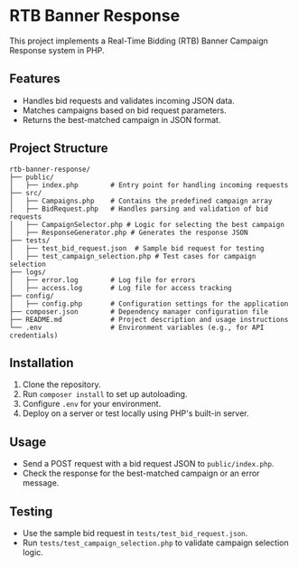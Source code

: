# RTB Banner Response

This project implements a Real-Time Bidding (RTB) Banner Campaign Response system in PHP.

## Features
- Handles bid requests and validates incoming JSON data.
- Matches campaigns based on bid request parameters.
- Returns the best-matched campaign in JSON format.

## Project Structure
```
rtb-banner-response/
├── public/
│   ├── index.php        # Entry point for handling incoming requests
├── src/
│   ├── Campaigns.php    # Contains the predefined campaign array
│   ├── BidRequest.php   # Handles parsing and validation of bid requests
│   ├── CampaignSelector.php # Logic for selecting the best campaign
│   ├── ResponseGenerator.php # Generates the response JSON
├── tests/
│   ├── test_bid_request.json  # Sample bid request for testing
│   ├── test_campaign_selection.php # Test cases for campaign selection
├── logs/
│   ├── error.log        # Log file for errors
│   ├── access.log       # Log file for access tracking
├── config/
│   ├── config.php       # Configuration settings for the application
├── composer.json        # Dependency manager configuration file
├── README.md            # Project description and usage instructions
└── .env                 # Environment variables (e.g., for API credentials)
```

## Installation
1. Clone the repository.
2. Run `composer install` to set up autoloading.
3. Configure `.env` for your environment.
4. Deploy on a server or test locally using PHP's built-in server.

## Usage
- Send a POST request with a bid request JSON to `public/index.php`.
- Check the response for the best-matched campaign or an error message.

## Testing
- Use the sample bid request in `tests/test_bid_request.json`.
- Run `tests/test_campaign_selection.php` to validate campaign selection logic.
```